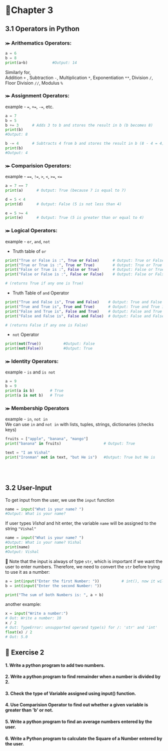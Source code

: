# 📝Chapter 3
## 3.1 Operators in Python
### ⪼ Arithematics Operators:
```python
a = 6
b = 8
print(a+b)           #Output: 14
```
Similarly for, <br>
Addition ```+``` , 
Subtraction ```-```, 
Multiplication ```*```, 
Exponentiation ```**```, 
Division ```/```, 
Floor Division ```//```, 
Modulus ```%```

### ⪼ Assignment Operators:
example - ```=```, ```+=```, ```-=```, etc.
```python
a = 7
b = 5
b += 3      # Adds 3 to b and stores the result in b (b becomes 8)
print(b)
#Output: 8

b -= 4      # Subtracts 4 from b and stores the result in b (8 - 4 = 4)
print(b)
#Output: 4
```
### ⪼ Comparision Operators:
example - ```==```, ```!=```, ```>```, ```<```, ```>=```, ```<=```
```python
a = 7 == 7
print(a)      # Output: True (because 7 is equal to 7)

d = 5 < 4
print(d)      # Output: False (5 is not less than 4)

e = 5 >= 4
print(e)      # Output: True (5 is greater than or equal to 4)
```
### ⪼ Logical Operators:
example - ```or```, ```and```, ```not```

- Truth table of ```or```
```python
print("True or False is :", True or False)      # Output: True or False is : True
print("True or True is :", True or True)        # Output: True or True is : True
print("False or True is :", False or True)      # Output: False or True is : True
print("False or False is :", False or False)    # Output: False or False is : False

# (returns True if any one is True)
```

- Truth Table of ```and``` Operator
```python
print("True and False is", True and False)    # Output: True and False is : False
print("True and True is", True and True)      # Output: True and True is : True
print("False and True is", False and True)    # Output: False and True is : False
print("False and False is", False and False)  # Output: False and False is : False

# (returns False if any one is False)
```

- ```not``` Operator
```python
print(not(True))          #Output: False
print(not(False))         #Output: True
```

### ⪼ Identity Operators:
example - ```is``` and ```is not```
```python
a = 9
b = 9
print(a is b)       # True
print(a is not b)   # True
```

### ⪼ Membership Operators
example - ```in```, ```not in``` <br>
We can use ```in``` and ```not in``` with lists, tuples, strings, dictionaries (checks keys)

```python
fruits = ["apple", "banana", "mango"]
print("banana" in fruits)                   # Output: True 

text = "I am Vishal"
print("Ironman" not in text, "but He is")   #Output: True but He is 
```
<br>
<br>

## 3.2 User-Input
To get input from the user, we use the ```input``` function
```python
name = input("What is your name? ")
#Output: What is your name? 
```
If user types *Vishal* and hit enter, the variable ```name``` will be assigned to the string ```"Vishal"```
```python
name = input("What is your name? ")
#Output: What is your name? Vishal
print(name)
#Output: Vishal
```

📌 Note that the input is always of type ```str```, which is important if we want the user to enter numbers. Therefore, we need to convert the ```str``` before trying to use it as a number:
```python
a = int(input("Enter the first Number: "))          # int(), now it will take input from user as a Number. 
b = int(input("Enter the second Number: "))

print("The sum of both Numbers is: ", a + b)
```
another example:
```python
x = input("Write a number:")
# Out: Write a number: 10
x / 2
# Out: TypeError: unsupported operand type(s) for /: 'str' and 'int'
float(x) / 2
# Out: 5.0
```

## 🎯 Exercise 2
#### 1. Write a python program to add two numbers.
#### 2. Write a python program to find remainder when a number is divided by 2.
#### 3. Check the type of Variable assigned using input() function.
#### 4. Use Comparision Operator to find out whether a given variable is greater than 'b' or not.
#### 5. Write a python program to find an average numbers entered by the user.
#### 6. Write a Python program to calculate the Square of a Number entered by the user.

